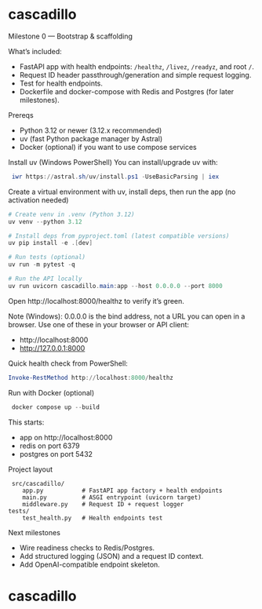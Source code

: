 # cascadillo

Milestone 0 — Bootstrap & scaffolding

What’s included:
 - FastAPI app with health endpoints: `/healthz`, `/livez`, `/readyz`, and root `/`.
 - Request ID header passthrough/generation and simple request logging.
 - Test for health endpoints.
 - Dockerfile and docker-compose with Redis and Postgres (for later milestones).

Prereqs
 - Python 3.12 or newer (3.12.x recommended)
 - uv (fast Python package manager by Astral)
 - Docker (optional) if you want to use compose services

Install uv (Windows PowerShell)
You can install/upgrade uv with:

```powershell
 iwr https://astral.sh/uv/install.ps1 -UseBasicParsing | iex
```

Create a virtual environment with uv, install deps, then run the app (no activation needed)

```powershell
# Create venv in .venv (Python 3.12)
uv venv --python 3.12

# Install deps from pyproject.toml (latest compatible versions)
uv pip install -e .[dev]

# Run tests (optional)
uv run -m pytest -q

# Run the API locally
uv run uvicorn cascadillo.main:app --host 0.0.0.0 --port 8000
```

Open http://localhost:8000/healthz to verify it’s green.

Note (Windows): 0.0.0.0 is the bind address, not a URL you can open in a browser. Use one of these in your browser or API client:
- http://localhost:8000
- http://127.0.0.1:8000

Quick health check from PowerShell:

```powershell
Invoke-RestMethod http://localhost:8000/healthz
```

Run with Docker (optional)

```powershell
 docker compose up --build
```

This starts:
 - app on http://localhost:8000
 - redis on port 6379
 - postgres on port 5432

Project layout

```
 src/cascadillo/
	app.py           # FastAPI app factory + health endpoints
	main.py          # ASGI entrypoint (uvicorn target)
	middleware.py    # Request ID + request logger
tests/
	test_health.py   # Health endpoints test
```

Next milestones
 - Wire readiness checks to Redis/Postgres.
 - Add structured logging (JSON) and a request ID context.
 - Add OpenAI-compatible endpoint skeleton.
# cascadillo